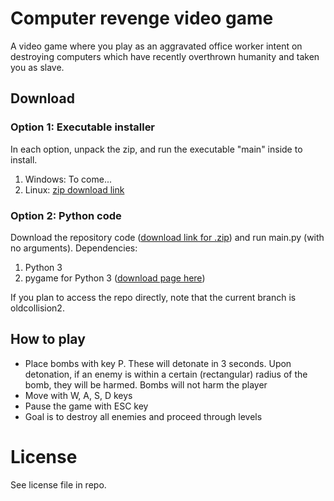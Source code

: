 # Computer revenge video game

A video game where you play as an aggravated office worker intent on destroying computers which have recently overthrown humanity and taken you as slave.

## Download

### Option 1: Executable installer

In each option, unpack the zip, and run the executable "main" inside to install.

1. Windows: To come...
2. Linux: [zip download link](https://github.com/Roolymoo/comprev/raw/oldcollision2/src/build/exe.linux-x86_64-3.4.zip)

### Option 2: Python code

Download the repository code ([download link for .zip](https://github.com/Roolymoo/comprev/archive/master.zip)) and run main.py (with no arguments). Dependencies:

1. Python 3
2. pygame for Python 3 ([download page here](https://bitbucket.org/pygame/pygame/downloads))

If you plan to access the repo directly, note that the current branch is oldcollision2.

## How to play

* Place bombs with key P. These will detonate in 3 seconds. Upon detonation, if an enemy is within a certain (rectangular) radius of the bomb, they will be harmed. Bombs will not harm the player
* Move with W, A, S, D keys
* Pause the game with ESC key
* Goal is to destroy all enemies and proceed through levels

# License

See license file in repo.
